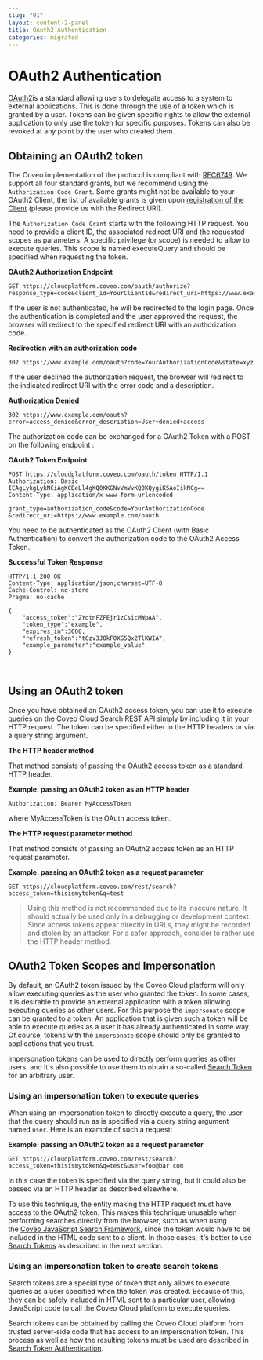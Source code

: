 ```yaml
---
slug: "91"
layout: content-2-panel
title: OAuth2 Authentication
categories: migrated
---
```


# OAuth2 Authentication

[OAuth2](http://oauth.net/2/)is a standard allowing users to delegate access to a system to external applications. This is done through the use of a token which is granted by a user. Tokens can be given specific rights to allow the external application to only use the token for specific purposes. Tokens can also be revoked at any point by the user who created them.

## Obtaining an OAuth2 token

The Coveo implementation of the protocol is compliant with [RFC6749](http://tools.ietf.org/html/rfc6749). We support all four standard grants, but we recommend using the `Authorization Code Grant`. Some grants might not be available to your OAuth2 Client, the list of available grants is given upon [registration of the Client](mailto:support@coveo.com?subject=OAuth2%20Client%20Registration%20Request) (please provide us with the Redirect URI).

The `Authorization Code Grant` starts with the following HTTP request. You need to provide a client ID, the associated redirect URI and the requested scopes as parameters. A specific privilege (or scope) is needed to allow to execute queries. This scope is named executeQuery and should be specified when requesting the token.

**OAuth2 Authorization Endpoint**

```
GET https://cloudplatform.coveo.com/oauth/authorize?response_type=code&client_id=YourClientId&redirect_uri=https://www.example.com/oauth&state=xyz&scope=executeQuery
```

If the user is not authenticated, he will be redirected to the login page. Once the authentication is completed and the user approved the request, the browser will redirect to the specified redirect URI with an authorization code.

**Redirection with an authorization code**

```
302 https://www.example.com/oauth?code=YourAuthorizationCode&state=xyz
```

If the user declined the authorization request, the browser will redirect to the indicated redirect URI with the error code and a description.

**Authorization Denied**

```
302 https://www.example.com/oauth?error=access_denied&error_description=User+denied+access
```

The authorization code can be exchanged for a OAuth2 Token with a POST on the following endpoint :

**OAuth2 Token Endpoint**

```
POST https://cloudplatform.coveo.com/oauth/token HTTP/1.1
Authorization: Basic ICAgLykgLykNCiAgKCBeLl4gKQ0KKGNvVmVvKQ0KQygiKSAoIikNCg==
Content-Type: application/x-www-form-urlencoded

grant_type=authorization_code&code=YourAuthorizationCode
&redirect_uri=https://www.example.com/oauth
```

You need to be authenticated as the OAuth2 Client (with Basic Authentication) to convert the authorization code to the OAuth2 Access Token.

**Successful Token Response**

```
HTTP/1.1 200 OK
Content-Type: application/json;charset=UTF-8
Cache-Control: no-store
Pragma: no-cache

{
    "access_token":"2YotnFZFEjr1zCsicMWpAA",
    "token_type":"example",
    "expires_in":3600,
    "refresh_token":"tGzv3JOkF0XG5Qx2TlKWIA",
    "example_parameter":"example_value"
}
```

 

## Using an OAuth2 token

Once you have obtained an OAuth2 access token, you can use it to execute queries on the Coveo Cloud Search REST API simply by including it in your HTTP request. The token can be specified either in the HTTP headers or via a query string argument.

**The HTTP header method**

That method consists of passing the OAuth2 access token as a standard HTTP header.

**Example: passing an OAuth2 token as an HTTP header**

```
Authorization: Bearer MyAccessToken
```

where MyAccessToken is the OAuth access token.

**The HTTP request parameter method**

That method consists of passing an OAuth2 access token as an HTTP request parameter.

**Example: passing an OAuth2 token as a request parameter**

```
GET https://cloudplatform.coveo.com/rest/search?access_token=thisismytoken&q=test
```

> Using this method is not recommended due to its insecure nature. It should actually be used only in a debugging or development context. Since access tokens appear directly in URLs, they might be recorded and stolen by an attacker. For a safer approach, consider to rather use the HTTP header method.

## OAuth2 Token Scopes and Impersonation

By default, an OAuth2 token issued by the Coveo Cloud platform will only allow executing queries as the user who granted the token. In some cases, it is desirable to provide an external application with a token allowing executing queries as other users. For this purpose the `impersonate` scope can be granted to a token. An application that is given such a token will be able to execute queries as a user it has already authenticated in some way. Of course, tokens with the `impersonate` scope should only be granted to applications that you trust.

Impersonation tokens can be used to directly perform queries as other users, and it's also possible to use them to obtain a so-called [Search Token](Search_Token_Authentication) for an arbitrary user.

### Using an impersonation token to execute queries

When using an impersonation token to directly execute a query, the user that the query should run as is specified via a query string argument named `user`. Here is an example of such a request:

**Example: passing an OAuth2 token as a request parameter**

```
GET https://cloudplatform.coveo.com/rest/search?access_token=thisismytoken&q=test&user=foo@bar.com
```

In this case the token is specified via the query string, but it could also be passed via an HTTP header as described elsewhere.

To use this technique, the entity making the HTTP request must have access to the OAuth2 token. This makes this technique unusable when performing searches directly from the browser, such as when using the [Coveo JavaScript Search Framework](https://developers.coveo.com/display/JsSearch), since the token would have to be included in the HTML code sent to a client. In those cases, it's better to use [Search Tokens](Search_Token_Authentication) as described in the next section.

### Using an impersonation token to create search tokens

Search tokens are a special type of token that only allows to execute queries as a user specified when the token was created. Because of this, they can be safely included in HTML sent to a particular user, allowing JavaScript code to call the Coveo Cloud platform to execute queries.

Search tokens can be obtained by calling the Coveo Cloud platform from trusted server-side code that has access to an impersonation token. This process as well as how the resulting tokens must be used are described in [Search Token Authentication](Search_Token_Authentication).
